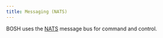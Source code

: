 ```yaml
---
title: Messaging (NATS)
---
```


BOSH uses the [NATS](https://github.com/derekcollison/nats) message bus for command and control.